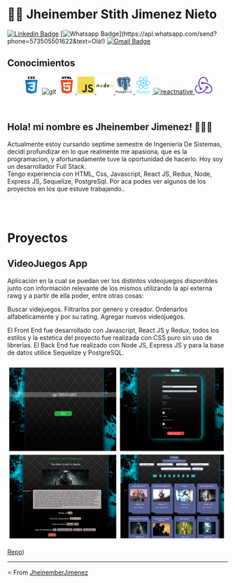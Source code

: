 # :man_technologist: Jheinember Stith Jimenez Nieto

[![Linkedin Badge](https://img.shields.io/badge/-LinkedIn-blue?style=flat-square&logo=Linkedin&logoColor=white&link=https://www.linkedin.com/in/jheinember)](https://www.linkedin.com/in/luiz-carlos-abbott-galvão-neto-21a93b148/)
[![Whatsapp Badge](https://img.shields.io/badge/-Whatsapp-4CA143?style=flat-square&labelColor=4CA143&logo=whatsapp&logoColor=white&link=https://api.whatsapp.com/send?phone=573505501622&text=Olá!)](https://api.whatsapp.com/send?phone=573505501622&text=Olá!)
[![Gmail Badge](https://img.shields.io/badge/-Gmail-c14438?style=flat-square&logo=Gmail&logoColor=white&link=mailto:jheinemberstithjn@ufps.edu.co)](mailto:jheinemberstithjn@ufps.edu.co)


## Conocimientos

<p align="center"> 
    <img src="https://raw.githubusercontent.com/devicons/devicon/master/icons/css3/css3-original-wordmark.svg" alt="css3" width="40" height="40"/>    
    <img src="https://www.vectorlogo.zone/logos/git-scm/git-scm-icon.svg" alt="git" width="40" height="40"/> </a> <a href="https://www.w3.org/html/" target="_blank"> 
    <img src="https://raw.githubusercontent.com/devicons/devicon/master/icons/html5/html5-original-wordmark.svg" alt="html5" width="40" height="40"/> 
</a> <a href="https://developer.mozilla.org/en-US/docs/Web/JavaScript" target="_blank"> 
    <img src="https://raw.githubusercontent.com/devicons/devicon/master/icons/javascript/javascript-original.svg" alt="javascript" width="40" height="40"/> </a> <a href="https://nodejs.org" target="_blank"> 
    <img src="https://raw.githubusercontent.com/devicons/devicon/master/icons/nodejs/nodejs-original-wordmark.svg" alt="nodejs" width="40" height="40"/> </a> <a href="https://www.postgresql.org" target="_blank"> 
    <img src="https://raw.githubusercontent.com/devicons/devicon/master/icons/postgresql/postgresql-original-wordmark.svg" alt="postgresql" width="40" height="40"/> 
</a> <a href="https://reactjs.org/" target="_blank"> 
    <img src="https://raw.githubusercontent.com/devicons/devicon/master/icons/react/react-original-wordmark.svg" alt="react" width="40" height="40"/> </a> <a href="https://reactnative.dev/" target="_blank"> 
    <img src="https://reactnative.dev/img/header_logo.svg" alt="reactnative" width="40" height="40"/> </a> <a href="https://redux.js.org" target="_blank"> <img src="https://raw.githubusercontent.com/devicons/devicon/master/icons/redux/redux-original.svg" alt="redux" width="40" height="40"/> </a> 
    </p>

<br/>

## Hola! mi nombre es Jheinember Jimenez! 👋👋👋

Actualmente estoy cursando septime semestre de Ingenieria De Sistemas, decidí profundizar en lo que realmente me apasiona, que es la programacion, y afortunadamente tuve la oportunidad de hacerlo. Hoy soy un desarrollador Full Stack.  
Tengo experiencia con HTML, Css, Javascript, React JS, Redux, Node, Express JS, Sequelize, PostgreSql.
Por aca podes ver algunos de los proyectos en los que estuve trabajando..

<br/>
<br/>

# Proyectos

## VideoJuegos App 

Aplicación en la cual se puedan ver los distintos videojuegos disponibles junto con información relevante de los mismos utilizando la api externa rawg y a partir de ella poder, entre otras cosas:

Buscar videjuegos.
Filtrarlos por genero y creador.
Ordenarlos alfabeticamente y por su rating.
Agregar nuevos videojuegos.

El Front End fue desarrollado con Javascript, React JS y Redux, todos los estilos y la estetica del proyecto fue realizada con CSS puro sin uso de librerias.
El Back End fue realizado con Node JS, Express JS y para la base de datos utilice Sequelize y PostgreSQL. 
<br/>
<br/>
![collage](https://github.com/jheinember16/jheinember16/blob/main/images/collage.png)

[Repo]([https://github.com/jheinember16/PI-Videojuegos))
_______________________________________________________________________________________________________________________________________________________________________________

⭐️ From [JheinemberJimenez](https://github.com/jheinember16)
